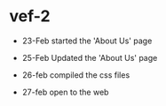 # vef-2

* 23-Feb
  started the 'About Us' page


* 25-Feb
  Updated the 'About Us' page

* 26-feb
  compiled the css files

* 27-feb
  open to the web
